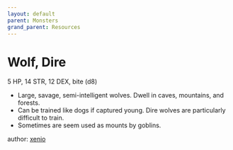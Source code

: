 ```yaml
---
layout: default
parent: Monsters
grand_parent: Resources
---
```


# Wolf, Dire
5 HP, 14 STR, 12 DEX, bite (d8)
- Large, savage, semi-intelligent wolves. Dwell in caves, mountains, and forests.
- Can be trained like dogs if captured young. Dire wolves are particularly difficult to train.
- Sometimes are seem used as mounts by goblins.

author: [xenio](https://xenioinabottle.blogspot.com)
